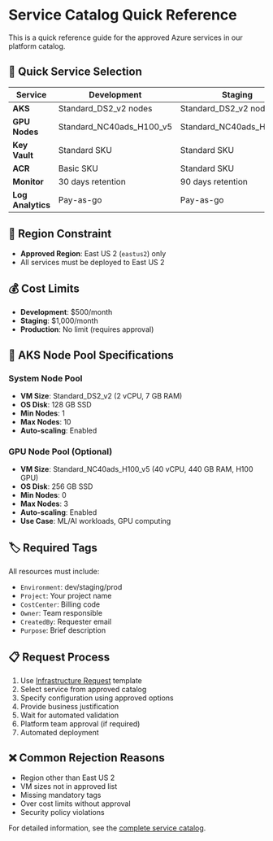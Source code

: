 # Service Catalog Quick Reference

This is a quick reference guide for the approved Azure services in our platform catalog.

## 🚀 Quick Service Selection

| Service | Development | Staging | Production |
|---------|-------------|---------|------------|
| **AKS** | Standard_DS2_v2 nodes | Standard_DS2_v2 nodes | Standard_DS2_v2 + Private |
| **GPU Nodes** | Standard_NC40ads_H100_v5 | Standard_NC40ads_H100_v5 | Standard_NC40ads_H100_v5 |
| **Key Vault** | Standard SKU | Standard SKU | Premium SKU |
| **ACR** | Basic SKU | Standard SKU | Premium SKU |
| **Monitor** | 30 days retention | 90 days retention | 2 years retention |
| **Log Analytics** | Pay-as-go | Pay-as-go | 100GB commitment |

## 📍 Region Constraint
- **Approved Region**: East US 2 (`eastus2`) only
- All services must be deployed to East US 2

## 💰 Cost Limits
- **Development**: $500/month
- **Staging**: $1,000/month  
- **Production**: No limit (requires approval)

## 🔧 AKS Node Pool Specifications

### System Node Pool
- **VM Size**: Standard_DS2_v2 (2 vCPU, 7 GB RAM)
- **OS Disk**: 128 GB SSD
- **Min Nodes**: 1
- **Max Nodes**: 10
- **Auto-scaling**: Enabled

### GPU Node Pool (Optional)
- **VM Size**: Standard_NC40ads_H100_v5 (40 vCPU, 440 GB RAM, H100 GPU)
- **OS Disk**: 256 GB SSD
- **Min Nodes**: 0
- **Max Nodes**: 3
- **Auto-scaling**: Enabled
- **Use Case**: ML/AI workloads, GPU computing

## 🏷️ Required Tags
All resources must include:
- `Environment`: dev/staging/prod
- `Project`: Your project name
- `CostCenter`: Billing code
- `Owner`: Team responsible
- `CreatedBy`: Requester email
- `Purpose`: Brief description

## 📋 Request Process
1. Use [Infrastructure Request](../../issues/new?template=infrastructure-request.yml) template
2. Select service from approved catalog
3. Specify configuration using approved options
4. Provide business justification
5. Wait for automated validation
6. Platform team approval (if required)
7. Automated deployment

## ❌ Common Rejection Reasons
- Region other than East US 2
- VM sizes not in approved list
- Missing mandatory tags
- Over cost limits without approval
- Security policy violations

For detailed information, see the [complete service catalog](service-catalog.md).